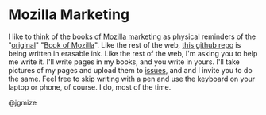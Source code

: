 # Mozilla Marketing

I like to think of the [books of Mozilla marketing](https://github.com/mozilla/marketing/issues/1) as physical reminders of the "[original](https://www.mozilla.org/book/)" "[Book of Mozilla](https://en.wikipedia.org/wiki/The_Book_of_Mozilla)". Like the rest of the web, [this github repo](https://github.com/mozilla/marketing) is being written in erasable ink. Like the rest of the web, I'm asking you to help me write it. I'll write pages in my books, and you write in yours. I'll take pictures of my pages and upload them to [issues](https://github.com/mozilla/marketing/issues), and and I invite you to do the same. Feel free to skip writing with a pen and use the keyboard on your laptop or phone, of course. I do, most of the time.

@jgmize
